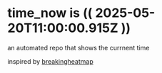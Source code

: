 # time_now is (( 2025-05-20T11:00:00.915Z ))

an automated repo that shows the currnent time

inspired by [breakingheatmap](https://github.com/breakingheatmap/breakingheatmap)